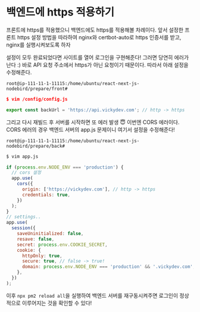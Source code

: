 ﻿# 백엔드에 https 적용하기

프론트에 https를 적용했으니 백엔드에도 https를 적용해볼 차례이다. 앞서 설정한 프론트 https 설정 방법을 따라하여 nginx와 certbot-auto로 https 인증서를 받고, nginx를 실행시켜보도록 하자

설정이 모두 완료되었다면 사이트를 열어 로그인을 구현해준다! 그러면 당연히 에러가 난다 :)
바로 API 요청 주소에서 https가 아닌 요청이기 때문이다. 따라서 아래 설정을 수정해준다.

`root@ip-111-11-1-11115:/home/ubuntu/react-next-js-nodebird/prepare/front#`

```json
$ vim /config/config.js
```

```jsx
export const backUrl = 'https://api.vickydev.com'; // http -> https
```

그리고 다시 재빌드 후 서버를 시작하면 또 에러 발생 😇
이번엔 CORS 에러이다. CORS 에러의 경우 백엔드 서버의 app.js 문제이니 여기서 설정을 수정해준다!

`root@ip-111-11-1-11115:/home/ubuntu/react-next-js-nodebird/prepare/back#`

```bash
$ vim app.js
```

```jsx
if (process.env.NODE_ENV === 'production') {
  // cors 설정
  app.use(
    cors({
      origin: ['https://vickydev.com'], // http -> https
      credentials: true,
    })
  );
}
// settings..
app.use(
  session({
    saveUninitialized: false,
    resave: false,
    secret: process.env.COOKIE_SECRET,
    cookie: {
      httpOnly: true,
      secure: true, // false -> true!
      domain: process.env.NODE_ENV === 'production' && '.vickydev.com', // api.vickydev.com과 vickydev.com 사이의 쿠키 공유 가능
    },
  })
);
```

이후 `npx pm2 reload all`을 실행하여 백엔드 서버를 재구동시켜주면 로그인이 정상적으로 이루어지는 것을 확인할 수 있다!
